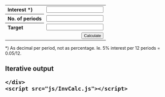 <!DOCTYPE html>
<html>

<head>
    <title>Investment calculator</title>
    <style>
        body {
            font-style: Arial, helvetica, sans-serif;
        }
        th {
            text-align: left;
        }
    </style>
</head>
<body>
    <table>
        <tr>
            <th>Interest *)<br>
            <td><input id="fldInterest">
        </tr>
        <tr>
            <th>No. of periods
            <td><input id="fldPeriodCount">
        </tr>
        <tr>
            <th>Target
            <td><input id="fldTarget">
        </tr>
        <tr>
            <td colspan="2" style="text-align: right;">
                <button id="btnCalc">Calculate</button>
            </td>
        </tr>
    </table>
    <div>
        *) As decimal per period, not as percentage. Ie. 5% interest per 12 periods = 0.05/12.
    </div>
    <h2>Iterative output
    <div id="output">

    </div>
    <script src="js/InvCalc.js"></script>
</body>
</html>
